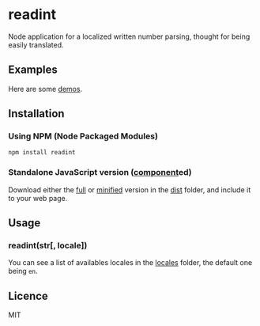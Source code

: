 readint
=======

Node application for a localized written number parsing, thought for being easily translated.

Examples
--------

Here are some [demos](http://nmussy.github.io/readint/).

Installation
------------

### Using NPM (Node Packaged Modules)

	npm install readint

### Standalone JavaScript version ([component](https://github.com/component/component)ed)

Download either the [full](dist/readint.js) or [minified](dist/readint.min.js) version in the [dist](https://github.com/nmussy/readint/tree/master/dist) folder, and include it to your web page.
	
Usage
-----

### readint(str[, locale])

You can see a list of availables locales in the [locales](https://github.com/nmussy/readint/tree/master/locales) folder, the default one being `en`.

Licence
-------

MIT